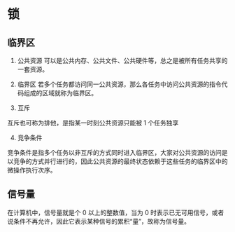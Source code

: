 # 锁 


## 临界区

1. 公共资源
可以是公共内存、公共文件、公共硬件等，总之是被所有任务共享的一套资源。

2. 临界区
若多个任务都访问同一公共资源，那么各任务中访问公共资源的指令代码组成的区域就称为临界区。

3. 互斥

互斥也可称为排他，是指某一时刻公共资源只能被 1 个任务独享

4. 竞争条件

竞争条件是指多个任务以非互斥的方式同时进入临界区，大家对公共资源的访问是以竞争的方式并行进行的，因此公共资源的最终状态依赖于这些任务的临界区中的微操作执行次序。


## 信号量

在计算机中，信号量就是个 0 以上的整数值，当为 0 时表示已无可用信号，或者说条件不再允许，因此它表示某种信号的累积“量”，故称为信号量。

